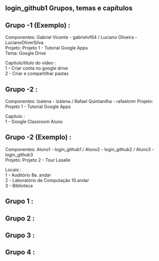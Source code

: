 login_github1 Grupos, temas e capítulos
--------------------------

Grupo -1 (Exemplo) :   
---------
Componentes: Gabriel Vicente - gabrielvf64 / Luciano Oliveira - LucianoOliverSilva  
Projeto: Projeto 1 - Tutorial Google Apps  
Tema: Google Drive  

Capítulo/título do vídeo :  
1 - Criar conta no google drive  
2 - Criar e compartilhar pastas

Grupo -2 :   
---------  
Componentes: Izalena - izalena / Rafael Quintanilha - rafaelcmr
Projeto: Projeto 1 - Tutorial Google Apps  

Capítulo :  
1 - Google Classroom Aluno

Grupo -2 (Exemplo) :   
---------  
Componentes: Aluno1 - login_github1 / Aluno2 - login_github2 / Aluno3 - login_github3  
Projeto: Projeto 2 - Tour Lasalle

Locais :  
1 - Auditório 8a. andar  
2 - Laboratório de Computação 10.andar  
3 - Biblioteca  


Grupo 1 :   
---------  
Grupo 2 :   
---------  
Grupo 3 :   
---------  
Grupo 4 :   
---------  

